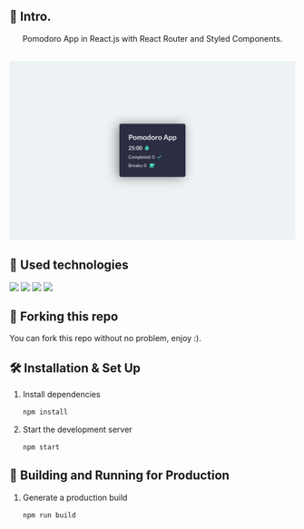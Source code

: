 ## 📄 Intro.

<div align="center">
Pomodoro App in React.js with React Router and Styled Components. <br><br>
</div>

[![Pomodoro App Banner](./public/banner.png)](https://pomodoro-app-sage.vercel.app/)

## 💼 Used technologies

![](https://img.shields.io/badge/Markup-HTML-informational?style=for-the-badge&logo=html5&logoColor=48e5c2&color=48e5c2&labelColor=2b2d42)
![](https://img.shields.io/badge/Style-CSS-informational?style=for-the-badge&logo=css3&logoColor=48e5c2&color=48e5c2&labelColor=2b2d42)
![](https://img.shields.io/badge/Code-JavaScript-informational?style=for-the-badge&logo=JavaScript&logoColor=48e5c2&color=48e5c2&labelColor=2b2d42)
![](https://img.shields.io/badge/Code-React.js-informational?style=for-the-badge&logo=react&logoColor=48e5c2&color=48e5c2&labelColor=2b2d42)

## 🚨 Forking this repo

You can fork this repo without no problem, enjoy :).

## 🛠 Installation & Set Up

1. Install dependencies

   ```sh
   npm install
   ```

2. Start the development server

   ```sh
   npm start
   ```

## 🚀 Building and Running for Production

1. Generate a production build

   ```sh
   npm run build
   ```
